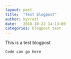 ```yaml
---
layout: post
title:  "Test blogpost"
author: kyrretl
date:   2018-10-22 14:13:00
categories: blogpost test
---
```


This is a test blogpost

```
Code can go here
```
